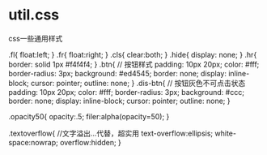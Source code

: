 # util.css
css一些通用样式


.fl{
    float:left;
 }
.fr{
    float:right;
}
.cls{
	clear:both;
}
.hide{
	display: none;
}
.hr{ 
    border: solid 1px #f4f4f4;
}
.btn{  // 按钮样式
	  padding: 10px 20px;
    color: #fff;
    border-radius: 3px;
    background: #ed4545;
    border: none;
    display: inline-block;
    cursor: pointer;
    outline: none;
}
.dis-btn{ // 按钮灰色不可点击状态
    padding: 10px 20px;
    color: #fff;
    border-radius: 3px;
    background: #ccc;
    border: none;
    display: inline-block;
    cursor: pointer;
    outline: none;
}

.opacity50{
    opacity:.5; 
    filer:alpha(opacity=50);
}

.textoverflow{ //文字溢出...代替，超实用
    text-overflow:ellipsis; 
    white-space:nowrap; 
    overflow:hidden;
}
